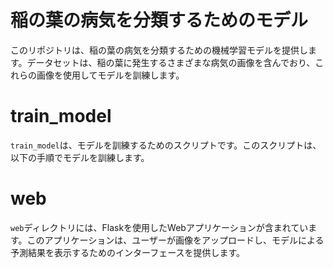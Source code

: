 # 稲の葉の病気を分類するためのモデル
このリポジトリは、稲の葉の病気を分類するための機械学習モデルを提供します。データセットは、稲の葉に発生するさまざまな病気の画像を含んでおり、これらの画像を使用してモデルを訓練します。

# train_model
`train_model`は、モデルを訓練するためのスクリプトです。このスクリプトは、以下の手順でモデルを訓練します。

# web
`web`ディレクトリには、Flaskを使用したWebアプリケーションが含まれています。このアプリケーションは、ユーザーが画像をアップロードし、モデルによる予測結果を表示するためのインターフェースを提供します。
